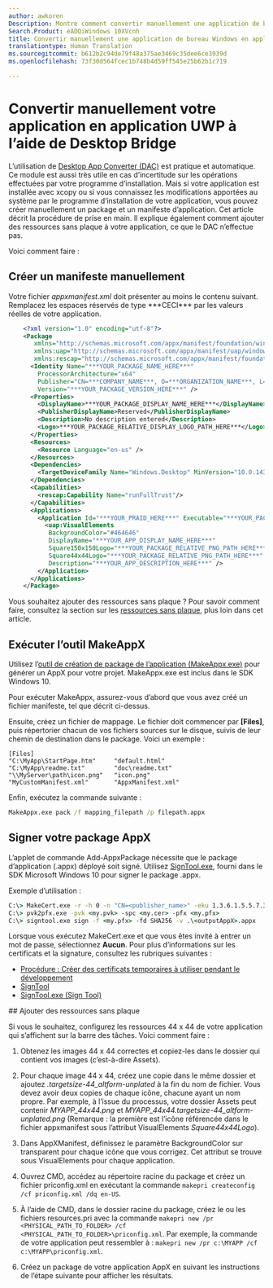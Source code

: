 ```yaml
---
author: awkoren
Description: Montre comment convertir manuellement une application de bureau Windows (Win32, WPF, Windows Forms) en une application de plateforme Windows universelle (UWP).
Search.Product: eADQiWindows 10XVcnh
title: Convertir manuellement une application de bureau Windows en application UWP
translationtype: Human Translation
ms.sourcegitcommit: b612b2c94de79f48a375ae3469c35dee6ce3939d
ms.openlocfilehash: 73f30d564fcec1b748b4d59ff545e25b62b1c719

---
```


# <a name="manually-convert-your-app-to-uwp-using-the-desktop-bridge"></a>Convertir manuellement votre application en application UWP à l’aide de Desktop Bridge

L’utilisation de [Desktop App Converter (DAC)](desktop-to-uwp-run-desktop-app-converter.md) est pratique et automatique. Ce module est aussi très utile en cas d’incertitude sur les opérations effectuées par votre programme d’installation. Mais si votre application est installée avec xcopy ou si vous connaissez les modifications apportées au système par le programme d’installation de votre application, vous pouvez créer manuellement un package et un manifeste d’application. Cet article décrit la procédure de prise en main. Il explique également comment ajouter des ressources sans plaque à votre application, ce que le DAC n’effectue pas. 

Voici comment faire :

## <a name="create-a-manifest-by-hand"></a>Créer un manifeste manuellement

Votre fichier _appxmanifest.xml_ doit présenter au moins le contenu suivant. Remplacez les espaces réservés de type \*\*\*CECI\*\*\* par les valeurs réelles de votre application.

```XML
    <?xml version="1.0" encoding="utf-8"?>
    <Package
       xmlns="http://schemas.microsoft.com/appx/manifest/foundation/windows10"
       xmlns:uap="http://schemas.microsoft.com/appx/manifest/uap/windows10"
       xmlns:rescap="http://schemas.microsoft.com/appx/manifest/foundation/windows10/restrictedcapabilities">
      <Identity Name="***YOUR_PACKAGE_NAME_HERE***"
        ProcessorArchitecture="x64"
        Publisher="CN=***COMPANY_NAME***, O=***ORGANIZATION_NAME***, L=***CITY***, S=***STATE***, C=***COUNTRY***"
        Version="***YOUR_PACKAGE_VERSION_HERE***" />
      <Properties>
        <DisplayName>***YOUR_PACKAGE_DISPLAY_NAME_HERE***</DisplayName>
        <PublisherDisplayName>Reserved</PublisherDisplayName>
        <Description>No description entered</Description>
        <Logo>***YOUR_PACKAGE_RELATIVE_DISPLAY_LOGO_PATH_HERE***</Logo>
      </Properties>
      <Resources>
        <Resource Language="en-us" />
      </Resources>
      <Dependencies>
        <TargetDeviceFamily Name="Windows.Desktop" MinVersion="10.0.14316.0" MaxVersionTested="10.0.14316.0" />
      </Dependencies>
      <Capabilities>
        <rescap:Capability Name="runFullTrust"/>
      </Capabilities>
      <Applications>
        <Application Id="***YOUR_PRAID_HERE***" Executable="***YOUR_PACKAGE_RELATIVE_EXE_PATH_HERE***" EntryPoint="Windows.FullTrustApplication">
          <uap:VisualElements
           BackgroundColor="#464646"
           DisplayName="***YOUR_APP_DISPLAY_NAME_HERE***"
           Square150x150Logo="***YOUR_PACKAGE_RELATIVE_PNG_PATH_HERE***"
           Square44x44Logo="***YOUR_PACKAGE_RELATIVE_PNG_PATH_HERE***"
           Description="***YOUR_APP_DESCRIPTION_HERE***" />
        </Application>
      </Applications>
    </Package>
```

Vous souhaitez ajouter des ressources sans plaque ? Pour savoir comment faire, consultez la section sur les [ressources sans plaque](#unplated-assets), plus loin dans cet article.

## <a name="run-the-makeappx-tool"></a>Exécuter l’outil MakeAppX

Utilisez l’[outil de création de package de l’application (MakeAppx.exe)](https://msdn.microsoft.com/library/windows/desktop/hh446767(v=vs.85).aspx) pour générer un AppX pour votre projet. MakeAppx.exe est inclus dans le SDK Windows 10. 

Pour exécuter MakeAppx, assurez-vous d’abord que vous avez créé un fichier manifeste, tel que décrit ci-dessus. 

Ensuite, créez un fichier de mappage. Le fichier doit commencer par **[Files]**, puis répertorier chacun de vos fichiers sources sur le disque, suivis de leur chemin de destination dans le package. Voici un exemple : 

```
[Files]
"C:\MyApp\StartPage.htm"     "default.html"
"C:\MyApp\readme.txt"        "doc\readme.txt"
"\\MyServer\path\icon.png"   "icon.png"
"MyCustomManifest.xml"       "AppxManifest.xml"
```

Enfin, exécutez la commande suivante : 

```cmd
MakeAppx.exe pack /f mapping_filepath /p filepath.appx
```

## <a name="sign-your-appx-package"></a>Signer votre package AppX

L’applet de commande Add-AppxPackage nécessite que le package d’application (.appx) déployé soit signé. Utilisez [SignTool.exe](https://msdn.microsoft.com/library/windows/desktop/aa387764(v=vs.85).aspx), fourni dans le SDK Microsoft Windows 10 pour signer le package .appx.

Exemple d’utilisation : 

```cmd
C:\> MakeCert.exe -r -h 0 -n "CN=<publisher_name>" -eku 1.3.6.1.5.5.7.3.3 -pe -sv <my.pvk> <my.cer>
C:\> pvk2pfx.exe -pvk <my.pvk> -spc <my.cer> -pfx <my.pfx>
C:\> signtool.exe sign -f <my.pfx> -fd SHA256 -v .\<outputAppX>.appx
```
Lorsque vous exécutez MakeCert.exe et que vous êtes invité à entrer un mot de passe, sélectionnez **Aucun**. Pour plus d’informations sur les certificats et la signature, consultez les rubriques suivantes : 

- [Procédure : Créer des certificats temporaires à utiliser pendant le développement](https://msdn.microsoft.com/library/ms733813.aspx)
- [SignTool](https://msdn.microsoft.com/library/windows/desktop/aa387764.aspx)
- [SignTool.exe (Sign Tool)](https://msdn.microsoft.com/library/8s9b9yaz.aspx)

<span id="unplated-assets" />
## <a name="add-unplated-assets"></a>Ajouter des ressources sans plaque

Si vous le souhaitez, configurez les ressources 44 x 44 de votre application qui s’affichent sur la barre des tâches. Voici comment faire : 

1. Obtenez les images 44 x 44 correctes et copiez-les dans le dossier qui contient vos images (c’est-à-dire Assets).

2. Pour chaque image 44 x 44, créez une copie dans le même dossier et ajoutez *.targetsize-44_altform-unplated* à la fin du nom de fichier. Vous devez avoir deux copies de chaque icône, chacune ayant un nom propre. Par exemple, à l’issue du processus, votre dossier Assets peut contenir *MYAPP_44x44.png* et *MYAPP_44x44.targetsize-44_altform-unplated.png* (Remarque : la première est l’icône référencée dans le fichier appxmanifest sous l’attribut VisualElements *Square44x44Logo*). 

3.  Dans AppXManifest, définissez le paramètre BackgroundColor sur transparent pour chaque icône que vous corrigez. Cet attribut se trouve sous VisualElements pour chaque application.

4.  Ouvrez CMD, accédez au répertoire racine du package et créez un fichier priconfig.xml en exécutant la commande ```makepri createconfig /cf priconfig.xml /dq en-US```.

5.  À l’aide de CMD, dans le dossier racine du package, créez le ou les fichiers resources.pri avec la commande ```makepri new /pr <PHYSICAL_PATH_TO_FOLDER> /cf <PHYSICAL_PATH_TO_FOLDER>\priconfig.xml```. Par exemple, la commande de votre application peut ressembler à : ```makepri new /pr c:\MYAPP /cf c:\MYAPP\priconfig.xml```. 

6.  Créez un package de votre application AppX en suivant les instructions de l’étape suivante pour afficher les résultats.




<!--HONumber=Dec16_HO1-->


